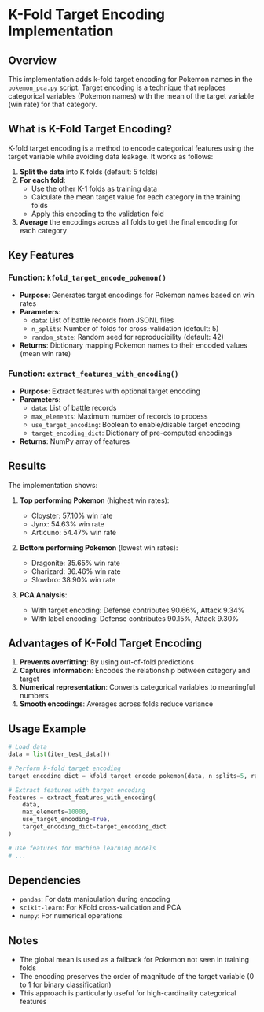 # K-Fold Target Encoding Implementation

## Overview
This implementation adds k-fold target encoding for Pokemon names in the `pokemon_pca.py` script. Target encoding is a technique that replaces categorical variables (Pokemon names) with the mean of the target variable (win rate) for that category.

## What is K-Fold Target Encoding?

K-fold target encoding is a method to encode categorical features using the target variable while avoiding data leakage. It works as follows:

1. **Split the data** into K folds (default: 5 folds)
2. **For each fold**:
   - Use the other K-1 folds as training data
   - Calculate the mean target value for each category in the training folds
   - Apply this encoding to the validation fold
3. **Average** the encodings across all folds to get the final encoding for each category

## Key Features

### Function: `kfold_target_encode_pokemon()`
- **Purpose**: Generates target encodings for Pokemon names based on win rates
- **Parameters**:
  - `data`: List of battle records from JSONL files
  - `n_splits`: Number of folds for cross-validation (default: 5)
  - `random_state`: Random seed for reproducibility (default: 42)
- **Returns**: Dictionary mapping Pokemon names to their encoded values (mean win rate)

### Function: `extract_features_with_encoding()`
- **Purpose**: Extract features with optional target encoding
- **Parameters**:
  - `data`: List of battle records
  - `max_elements`: Maximum number of records to process
  - `use_target_encoding`: Boolean to enable/disable target encoding
  - `target_encoding_dict`: Dictionary of pre-computed encodings
- **Returns**: NumPy array of features

## Results

The implementation shows:

1. **Top performing Pokemon** (highest win rates):
   - Cloyster: 57.10% win rate
   - Jynx: 54.63% win rate
   - Articuno: 54.47% win rate

2. **Bottom performing Pokemon** (lowest win rates):
   - Dragonite: 35.65% win rate
   - Charizard: 36.46% win rate
   - Slowbro: 38.90% win rate

3. **PCA Analysis**: 
   - With target encoding: Defense contributes 90.66%, Attack 9.34%
   - With label encoding: Defense contributes 90.15%, Attack 9.30%

## Advantages of K-Fold Target Encoding

1. **Prevents overfitting**: By using out-of-fold predictions
2. **Captures information**: Encodes the relationship between category and target
3. **Numerical representation**: Converts categorical variables to meaningful numbers
4. **Smooth encodings**: Averages across folds reduce variance

## Usage Example

```python
# Load data
data = list(iter_test_data())

# Perform k-fold target encoding
target_encoding_dict = kfold_target_encode_pokemon(data, n_splits=5, random_state=42)

# Extract features with target encoding
features = extract_features_with_encoding(
    data, 
    max_elements=10000, 
    use_target_encoding=True,
    target_encoding_dict=target_encoding_dict
)

# Use features for machine learning models
# ...
```

## Dependencies

- `pandas`: For data manipulation during encoding
- `scikit-learn`: For KFold cross-validation and PCA
- `numpy`: For numerical operations

## Notes

- The global mean is used as a fallback for Pokemon not seen in training folds
- The encoding preserves the order of magnitude of the target variable (0 to 1 for binary classification)
- This approach is particularly useful for high-cardinality categorical features
